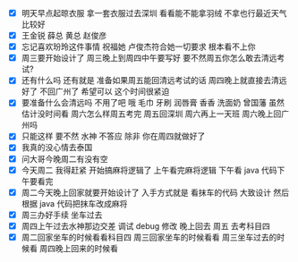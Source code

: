 - [x] 明天早点起晾衣服 拿一套衣服过去深圳 看看能不能拿羽绒 不拿也行最近天气比较好 
- [x] 王金锐 薛总 黄总 赵俊彦
- [x] 忘记喜欢玢玲这件事情 祝福她 卢俊杰符合她一切要求 根本看不上你
- [x] 周三要开始设计了 周三晚上到周四中午要写好 要不然周五你怎么敢去清远考试?
- [x] 还有什么吗 还有就是 准备如果周五能回清远考试的话 周四晚上就直接去清远好了 不回广州了 希望可以 这个时间很紧迫 
- [x] 要准备什么会清远吗 不用了吧 哦 毛巾 牙刷 润唇膏 香香 洗面奶 曾国藩 虽然估计没时间看 周六怎么样周五考完 周五回深圳 周六再上一天班 周六晚上回广州吗
- [x] 只能这样 要不然 水神 不答应 除非 你在周四就做好了
- [x] 我真的没心情去泰国 
- [x] 问大哥今晚周二有没有空
- [x] 今天周二 我得赶紧 开始搞麻将逻辑了 上午看完麻将逻辑 下午看 java 代码下午要看完
- [x] 周二今天晚上回家就要开始设计了 入手方式就是 看抹车的代码 大致设计 然后 根据 java 代码把抹车改成麻将
- [x] 周三办好手续 坐车过去
- [x] 周四上午过去水神那边交差 调试 debug 修改 晚上回去  周五 去考科目四
- [x] 周二回家坐车的时候看看科目四  周三回家坐车的时候看看 周三坐车过去的时候看 周四晚上回来的时候看
